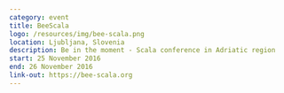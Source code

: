 ```yaml
---
category: event
title: BeeScala
logo: /resources/img/bee-scala.png
location: Ljubljana, Slovenia
description: Be in the moment - Scala conference in Adriatic region
start: 25 November 2016
end: 26 November 2016
link-out: https://bee-scala.org
---
```

